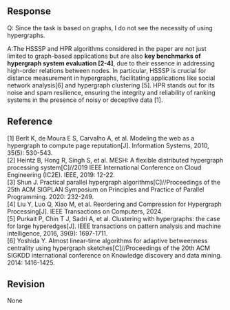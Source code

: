 ## Response
Q: Since the task is based on graphs, I do not see the necessity of using hypergraphs. 

A:The HSSSP and HPR algorithms considered in the paper are not just limited to graph-based applications but are also **key benchmarks of hypergraph system evaluation [2-4]**, due to their essence in addressing high-order relations between nodes. In particular, HSSSP is crucial for distance measurement in hypergraphs, facilitating applications like social network analysis[6] and hypergraph clustering [5]. HPR stands out for its noise and spam resilience, ensuring the integrity and reliability of ranking systems in the presence of noisy or deceptive data [1]. 


## Reference 
[1] Berlt K, de Moura E S, Carvalho A, et al. Modeling the web as a hypergraph to compute page reputation[J]. Information Systems, 2010, 35(5): 530-543.  
[2] Heintz B, Hong R, Singh S, et al. MESH: A flexible distributed hypergraph processing system[C]//2019 IEEE International Conference on Cloud Engineering (IC2E). IEEE, 2019: 12-22.  
[3] Shun J. Practical parallel hypergraph algorithms[C]//Proceedings of the 25th ACM SIGPLAN Symposium on Principles and Practice of Parallel Programming. 2020: 232-249.  
[4] Liu Y, Luo Q, Xiao M, et al. Reordering and Compression for Hypergraph Processing[J]. IEEE Transactions on Computers, 2024.  
[5] Purkait P, Chin T J, Sadri A, et al. Clustering with hypergraphs: the case for large hyperedges[J]. IEEE transactions on pattern analysis and machine intelligence, 2016, 39(9): 1697-1711.  
[6] Yoshida Y. Almost linear-time algorithms for adaptive betweenness centrality using hypergraph sketches[C]//Proceedings of the 20th ACM SIGKDD international conference on Knowledge discovery and data mining. 2014: 1416-1425.  

## Revision
None
